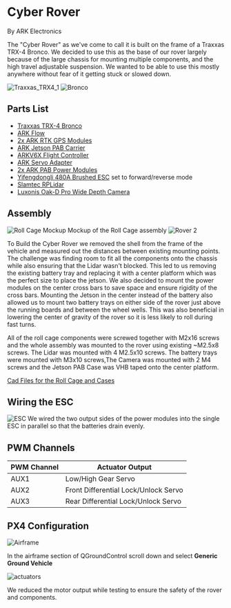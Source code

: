 # Cyber Rover
By ARK Electronics 

The "Cyber Rover" as we've come to call it is built on the frame of a Traxxas TRX-4 Bronco. We decided to use this as the base of our rover largely because of the large chassis for mounting multiple components, and the high travel adjustable suspension. We wanted to be able to use this mostly anywhere without fear of it getting stuck or slowed down. 

![Traxxas_TRX4_1](../../assets/airframes/rover/cyber_rover/cyber_rover_1.jpeg)
![Bronco](../../assets/airframes/rover/cyber_rover/traxxas_trx4_1.jpeg)

## Parts List

* [Traxxas TRX-4 Bronco](https://traxxas.com/products/models/electric/trx-4-bronco)
* [ARK Flow](https://arkelectron.com/product/ark-flow/)
* [2x ARK RTK GPS Modules](https://arkelectron.com/product/ark-rtk-gps/)
* [ARK Jetson PAB Carrier](https://arkelectron.com/product/ark-jetson-pab-carrier/)
* [ARKV6X Flight Controller](https://arkelectron.com/product/arkv6x/)
* [ARK Servo Adapter](https://arkelectron.com/product/servo-adapter/)
* [2x ARK PAB Power Modules](https://arkelectron.com/product/ark-pab-power-module/)
* [Yifengdongli 480A Brushed ESC](https://www.amazon.com/gp/product/B09M7CGLZ8/ref=ppx_yo_dt_b_search_asin_title?ie=UTF8&psc=1) set to forward/reverse mode
* [Slamtec RPLidar](https://www.amazon.com/Slamtec-RPLIDAR-Scanning-Avoidance-Navigation/dp/B07TJW5SXF/ref=sr_1_1_sspa?keywords=rplidar&qid=1692035817&sprefix=RPlidar%2Caps%2C177&sr=8-1-spons&ufe=app_do%3Aamzn1.fos.006c50ae-5d4c-4777-9bc0-4513d670b6bc&sp_csd=d2lkZ2V0TmFtZT1zcF9hdGY&psc=1)
* [Luxonis Oak-D Pro Wide Depth Camera](https://www.amazon.com/Luxonis-Oak-D-Pro-Wide-Robotics-Camera/dp/B0BMM63T5Z/ref=sr_1_2?keywords=oak-d+pro+w&qid=1692035889&sprefix=OAK+d+pro+w%2Caps%2C152&sr=8-2&ufe=app_do%3Aamzn1.fos.2b70bf2b-6730-4ccf-ab97-eb60747b8daf)

## Assembly

![Roll Cage Mockup](../../assets/airframes/rover/cyber_rover/roll_cage_mockup_v4.jpg)
Mockup of the Roll Cage assembly 
![Rover 2](../../assets/airframes/rover/cyber_rover/cyber_rover_2.jpeg)

To Build the Cyber Rover we removed the shell from the frame of the vehicle and measured out the distances between existing mounting points. The challenge was finding room to fit all the components onto the chassis while also ensuring that the Lidar wasn't blocked. This led to us removing the existing battery tray and replacing it with a center platform which was the perfect size to place the jetson. We also decided to mount the power modules on the center cross bars to save space and ensure rigidity of the cross bars. Mounting the Jetson in the center instead of the battery also allowed us to mount two battery trays on either side of the rover just above the running boards and between the wheel wells. This was also beneficial in lowering the center of gravity of the rover so it is less likely to roll during fast turns. 

All of the roll cage components were screwed together with M2x16 screws and the whole assembly was mounted to the rover using existing ~M2.5x8 screws. The Lidar was mounted with 4 M2.5x10 screws. The battery trays were mounted with M3x10 screws,The Camera was mounted with 2 M4 screws and the Jetson PAB Case was VHB taped onto the center platform. 

[Cad Files for the Roll Cage and Cases](../../assets/airframes/rover/cyber_rover/cyber_rover_cad_files.zip)


## Wiring the ESC 

![ESC](../../assets/airframes/rover/cyber_rover/esc_cables.jpeg)
We wired the two output sides of the power modules into the single ESC in parallel so that the batteries drain evenly. 

## PWM Channels

PWM Channel| Actuator Output
--- | ---
AUX1 | Low/High Gear Servo
AUX2 | Front Differential Lock/Unlock Servo
AUX3 | Rear Differential Lock/Unlock Servo


## PX4 Configuration

![Airframe](../../assets/airframes/rover/cyber_rover/airframe.png)

In the airframe section of QGroundControl scroll down and select **Generic Ground Vehicle**

![actuators](../../assets/airframes/rover/cyber_rover/qgc_actuators.png)

We reduced the motor output while testing to ensure the safety of the rover and components. 

